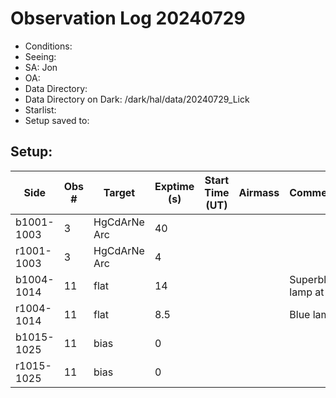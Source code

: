 # Observation Log 20240729

* Conditions: 
* Seeing: 
* SA: Jon
* OA: 
* Data Directory: 
* Data Directory on Dark: /dark/hal/data/20240729_Lick
* Starlist: 
* Setup saved to: 

## Setup: 


| Side | Obs #     | Target    | Exptime (s) | Start Time (UT) | Airmass | Comments                                                   |
|------|-----------|-----------|-------------|-----------------|---------|------------------------------------------------------------|
|b1001-1003|3|HgCdArNe Arc      |40| |||
|r1001-1003|3|HgCdArNe Arc     |4| |||
|b1004-1014|11|flat      |14| ||Superblue lamp at 80|
|r1004-1014|11|flat      |8.5| ||Blue lamp|
|b1015-1025|11|bias      |0| |||
|r1015-1025|11|bias      |0| |||

